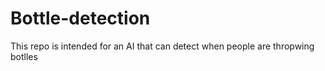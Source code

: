 # Bottle-detection
This repo is intended for an AI that can detect when people are thropwing botlles 
